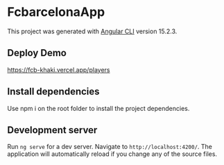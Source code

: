 # FcbarcelonaApp

This project was generated with [Angular CLI](https://github.com/angular/angular-cli) version 15.2.3.

## Deploy Demo

https://fcb-khaki.vercel.app/players

## Install dependencies

Use npm i on the root folder to install the project dependencies.

## Development server

Run `ng serve` for a dev server. Navigate to `http://localhost:4200/`. The application will automatically reload if you change any of the source files.
